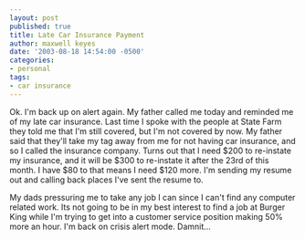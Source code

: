 ```yaml
---
layout: post
published: true
title: Late Car Insurance Payment
author: maxwell keyes
date: '2003-08-18 14:54:00 -0500'
categories:
- personal
tags:
- car insurance
---
```


Ok. I'm back up on alert again. My father called me today and reminded me of my late car insurance. Last time I spoke
with the people at State Farm they told me that I'm still covered, but I'm not covered by now. My father said that
they'll take my tag away from me for not having car insurance, and so I called the insurance company. Turns out that I
need $200 to re-instate my insurance, and it will be $300 to re-instate it after the 23rd of this month. I have $80 to
that means I need $120 more. I'm sending my resume out and calling back places I've sent the resume to.

My dads pressuring me to take any job I can since I can't find any computer related work. Its not going to be in my
best interest to find a job at Burger King while I'm trying to get into a customer service position making 50% more an
hour. I'm back on crisis alert mode. Damnit...
